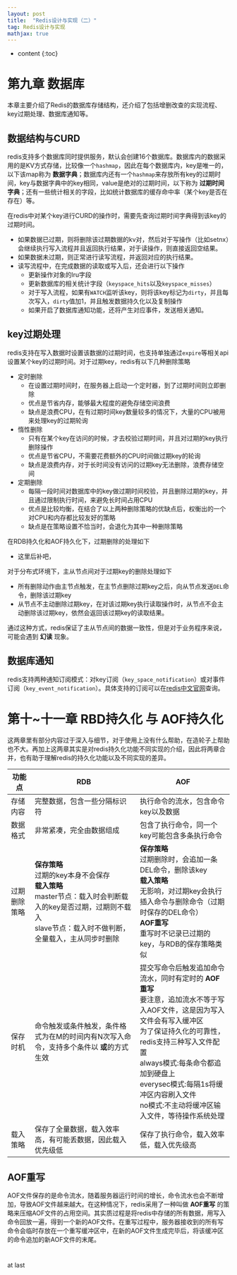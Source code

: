 ```yaml
---
layout: post
title:  "Redis设计与实现（二）"
tag: Redis设计与实现
mathjax: true
---
```

* content
{:toc}


# 第九章 数据库
本章主要介绍了Redis的数据库存储结构，还介绍了包括增删改查的实现流程、key过期处理、数据库通知等。

## 数据结构与CURD
redis支持多个数据库同时提供服务，默认会创建16个数据库。数据库内的数据采用的是KV方式存储，比较像一个`hashmap`，因此在每个数据库内，key是唯一的，以下该map称为 **数据字典**；数据库内还有一个`hashmap`来存放所有key的过期时间，key与数据字典中的key相同，value是绝对的过期时间，以下称为 **过期时间字典**；还有一些统计相关的字段，比如统计数据库的缓存命中率（某个key是否在存在）等。

在redis中对某个key进行CURD的操作时，需要先查询过期时间字典得到该key的过期时间。
+ 如果数据已过期，则将删除该过期数据的kv对，然后对于写操作（比如setnx）会继续执行写入流程并且返回执行结果，对于读操作，则直接返回空结果。
+ 如果数据未过期，则正常进行读写流程，并返回对应的执行结果。
+ 读写流程中，在完成数据的读取或写入后，还会进行以下操作
  + 更新操作对象的lru字段
  + 更新数据库的相关统计字段（`keyspace_hits`以及`keyspace_misses`）
  + 对于写入流程，如果有`WATCH`监听该key，则将该key标记为`dirty`，并且每次写入，`dirty`值加1，并且触发数据持久化以及复制操作
  + 如果开启了数据库通知功能，还将产生对应事件，发送相关通知。

## key过期处理
redis支持在写入数据时设置该数据的过期时间，也支持单独通过`expire`等相关api设置某个key的过期时间。对于过期key，redis有以下几种删除策略
+ 定时删除
  + 在设置过期时间时，在服务器上启动一个定时器，到了过期时间则立即删除
  + 优点是节省内存，能够最大程度的避免存储空间浪费
  + 缺点是浪费CPU，在有过期时间key数量较多的情况下，大量的CPU被用来处理key的过期轮询
+ 惰性删除
  + 只有在某个key在访问的时候，才去校验过期时间，并且对过期的key执行删除操作
  + 优点是节省CPU，不需要花费额外的CPU时间做过期key的轮询
  + 缺点是浪费内存，对于长时间没有访问的过期key无法删除，浪费存储空间
+ 定期删除
  + 每隔一段时间对数据库中的key做过期时间校验，并且删除过期的key，并且通过限制执行时间，来避免长时间占用CPU
  + 优点是比较均衡，在结合了以上两种删除策略的优缺点后，权衡出的一个对CPU和内存都比较友好的策略
  + 缺点是在策略设置不恰当时，会退化为其中一种删除策略

在RDB持久化和AOF持久化下，过期删除的处理如下
+ 这里后补吧，

对于分布式环境下，主从节点间对于过期key的删除处理如下
+ 所有删除动作由主节点触发，在主节点删除过期key之后，向从节点发送`DEL`命令，删除该过期key
+ 从节点不主动删除过期key，在对该过期key执行读取操作时，从节点不会主动删除该过期key，依然会返回该过期key的读取结果。

通过这种方式，redis保证了主从节点间的数据一致性，但是对于业务程序来说，可能会遇到 **幻读** 现象。

## 数据库通知
redis支持两种通知订阅模式：对key订阅（`key_space_notification`）或对事件订阅（`key_event_notification`）。具体支持的订阅可以在[redis中文官网](http://www.redis.cn/topics/notifications.html)查询。

# 第十~十一章 RBD持久化 与 AOF持久化
这两章里有部分内容过于深入与细节，对于使用上没有什么帮助，在造轮子上帮助也不大。再加上这两章其实是对redis持久化功能不同实现的介绍，因此将两章合并，也有助于理解redis的持久化功能以及不同实现的差异。

|功能点|RDB|AOF|
|--|--|--|
|存储内容|完整数据，包含一些分隔标识符|执行命令的流水，包含命令key以及数据|
|数据格式|非常紧凑，完全由数据组成|包含了执行命令，同一个key可能包含多条执行命令|
|过期删除策略| **保存策略** <br/> 过期的key本身不会保存 <br/> **载入策略** <br/> master节点：载入时会判断载入的key是否过期，过期则不载入 <br/> slave节点：载入时不做判断，全量载入，主从同步时删除 | **保存策略** <br/> 过期删除时，会追加一条DEL命令，删除该key <br/> **载入策略** <br/> 无影响，对过期key会执行插入命令与删除命令（过期时保存的DEL命令） <br/> **AOF重写** <br/> 重写时不记录已过期的key，与RDB的保存策略类似 |
|保存时机|命令触发或条件触发，条件格式为在M的时间内有N次写入命令，支持多个条件以 **或**的方式生效|提交写命令后触发追加命令流水，同时有定时的 **AOF重写** <br> 要注意，追加流水不等于写入AOF文件，这是因为写入文件会有写入缓冲区<br>为了保证持久化的可靠性，redis支持三种写入文件配置<br>always模式:每条命令都追加到硬盘上<br>everysec模式:每隔1s将缓冲区内容刷入文件<br>no模式:不主动将缓冲区输入文件，等待操作系统处理|
|载入策略|保存了全量数据，载入效率高，有可能丢数据，因此载入优先级低|保存了执行命令，载入效率低，载入优先级高|

## AOF重写
AOF文件保存的是命令流水，随着服务器运行时间的增长，命令流水也会不断增加，导致AOF文件越来越大。在这种情况下，redis采用了一种叫做 **AOF重写** 的策略来压缩AOF文件的占用空间。其实质过程是将redis中存储的所有数据，用写入命令回放一遍，得到一个新的AOF文件。在重写过程中，服务器接收到的所有写命令会临时存放在一个重写缓冲区中，在新的AOF文件生成完毕后，将该缓冲区的命令追加的新AOF文件的末尾。

#




at last
